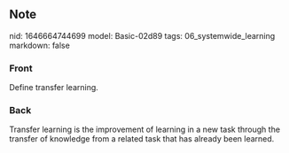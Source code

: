 ## Note
nid: 1646664744699
model: Basic-02d89
tags: 06_systemwide_learning
markdown: false

### Front
Define transfer learning.

### Back
Transfer learning is the improvement of learning in a new task through the transfer of knowledge from a related task that has already been learned.
